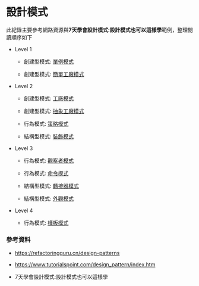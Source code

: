 # 設計模式

此紀錄主要參考網路資源與**7天學會設計模式:設計模式也可以這樣學**範例，整理閱讀順序如下

- Level 1

    - 創建型模式: [單例模式](./CreationalPatterns/Singleton/README.md)

    - 創建型模式: [簡單工廠模式](./CreationalPatterns/SimpleFactory/README.md)

- Level 2

    - 創建型模式: [工廠模式](./CreationalPatterns/Factory/README.md)

    - 創建型模式: [抽象工廠模式](./CreationalPatterns/AbstractFactory/README.md)

    - 行為模式: [策略模式](./BehavioralPatterns/Strategy/README.md)

    - 結構型模式: [裝飾模式](./StructuralPatterns/Decorator/README.md)

- Level 3

    - 行為模式: [觀察者模式](./BehavioralPatterns/Observer/README.md)

    - 行為模式: [命令模式](./BehavioralPatterns/Command/README.md)

    - 結構型模式: [轉接器模式](./StructuralPatterns/Adapter/README.md)

    - 結構型模式: [外觀模式](./StructuralPatterns/Facade/README.md)

- Level 4

    - 行為模式: [樣板模式](./BehavioralPatterns/Template/README.md)

### 參考資料

- https://refactoringguru.cn/design-patterns

- https://www.tutorialspoint.com/design_pattern/index.htm

- 7天學會設計模式:設計模式也可以這樣學

